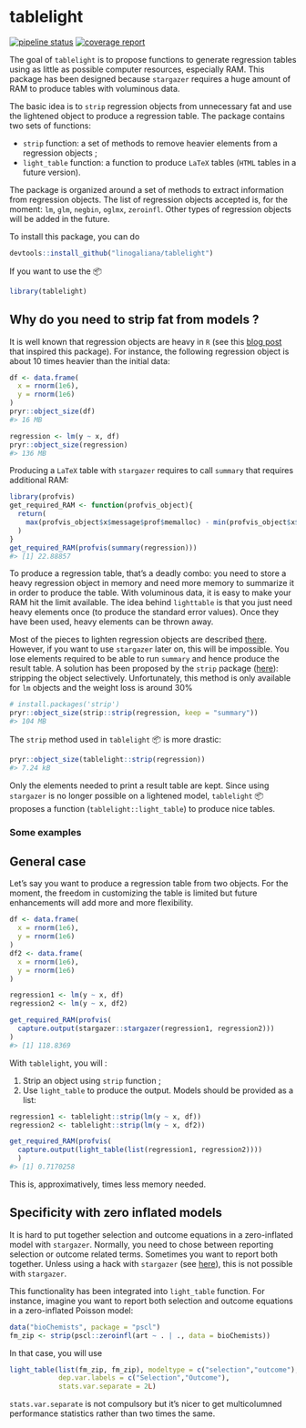
<!-- README.md is generated from README.Rmd. Please edit that file -->

# tablelight

<!-- badges: start -->

[![pipeline
status](https://gitlab.com/linogaliana/texlight/badges/master/pipeline.svg)](https://gitlab.com/linogaliana/texlight/-/commits/master)
[![coverage
report](https://gitlab.com/linogaliana/texlight/badges/master/coverage.svg)](https://gitlab.com/linogaliana/texlight/-/commits/master)
<!-- badges: end -->

The goal of `tablelight` is to propose functions to generate regression
tables using as little as possible computer resources, especially RAM.
This package has been designed because `stargazer` requires a huge
amount of RAM to produce tables with voluminous data.

The basic idea is to `strip` regression objects from unnecessary fat and
use the lightened object to produce a regression table. The package
contains two sets of functions:

  - `strip` function: a set of methods to remove heavier elements from a
    regression objects ;
  - `light_table` function: a function to produce `LaTeX` tables (`HTML`
    tables in a future version).

The package is organized around a set of methods to extract information
from regression objects. The list of regression objects accepted is, for
the moment: `lm`, `glm`, `negbin`, `oglmx`, `zeroinfl`. Other types of
regression objects will be added in the future.

To install this package, you can do

``` r
devtools::install_github("linogaliana/tablelight")
```

If you want to use the :package:

``` r
library(tablelight)
```

## Why do you need to strip fat from models ?

It is well known that regression objects are heavy in `R` (see this
[blog
post](http://www.win-vector.com/blog/2014/05/trimming-the-fat-from-glm-models-in-r/)
that inspired this package). For instance, the following regression
object is about 10 times heavier than the initial data:

``` r
df <- data.frame(
  x = rnorm(1e6),
  y = rnorm(1e6)
)
pryr::object_size(df)
#> 16 MB

regression <- lm(y ~ x, df)
pryr::object_size(regression)
#> 136 MB
```

Producing a `LaTeX` table with `stargazer` requires to call `summary`
that requires additional RAM:

``` r
library(profvis)
get_required_RAM <- function(profvis_object){
  return(
    max(profvis_object$x$message$prof$memalloc) - min(profvis_object$x$message$prof$memalloc)
  )
}
get_required_RAM(profvis(summary(regression)))
#> [1] 22.88857
```

To produce a regression table, that’s a deadly combo: you need to store
a heavy regression object in memory and need more memory to summarize it
in order to produce the table. With voluminous data, it is easy to make
your RAM hit the limit available. The idea behind `lighttable` is that
you just need heavy elements once (to produce the standard error
values). Once they have been used, heavy elements can be thrown away.

Most of the pieces to lighten regression objects are described
[there](http://www.win-vector.com/blog/2014/05/trimming-the-fat-from-glm-models-in-r/).
However, if you want to use `stargazer` later on, this will be
impossible. You lose elements required to be able to run `summary` and
hence produce the result table. A solution has been proposed by the
`strip` package ([here](https://github.com/paulponcet/strip)): stripping
the object selectively. Unfortunately, this method is only available for
`lm` objects and the weight loss is around 30%

``` r
# install.packages('strip')
pryr::object_size(strip::strip(regression, keep = "summary"))
#> 104 MB
```

The `strip` method used in `tablelight` :package: is more drastic:

``` r
pryr::object_size(tablelight::strip(regression))
#> 7.24 kB
```

Only the elements needed to print a result table are kept. Since using
`stargazer` is no longer possible on a lightened model, `tablelight`
:package: proposes a function (`tablelight::light_table`) to produce
nice tables.

### Some examples

## General case

Let’s say you want to produce a regression table from two objects. For
the moment, the freedom in customizing the table is limited but future
enhancements will add more and more flexibility.

``` r
df <- data.frame(
  x = rnorm(1e6),
  y = rnorm(1e6)
)
df2 <- data.frame(
  x = rnorm(1e6),
  y = rnorm(1e6)
)

regression1 <- lm(y ~ x, df)
regression2 <- lm(y ~ x, df2)

get_required_RAM(profvis(
  capture.output(stargazer::stargazer(regression1, regression2)))
)
#> [1] 118.8369
```

With `tablelight`, you will :

1.  Strip an object using `strip` function ;
2.  Use `light_table` to produce the output. Models should be provided
    as a list:

<!-- end list -->

``` r
regression1 <- tablelight::strip(lm(y ~ x, df))
regression2 <- tablelight::strip(lm(y ~ x, df2))

get_required_RAM(profvis(
  capture.output(light_table(list(regression1, regression2))))
  )
#> [1] 0.7170258
```

This is, approximatively,  times less memory needed.

## Specificity with zero inflated models

It is hard to put together selection and outcome equations in a
zero-inflated model with `stargazer`. Normally, you need to chose
between reporting selection or outcome related terms. Sometimes you want
to report both together. Unless using a hack with `stargazer` (see
[here](https://stackoverflow.com/questions/40974843/how-to-report-both-selection-and-outcome-equation-of-selection-models-with-starg)),
this is not possible with `stargazer`.

This functionality has been integrated into `light_table` function. For
instance, imagine you want to report both selection and outcome
equations in a zero-inflated Poisson model:

``` r
data("bioChemists", package = "pscl")
fm_zip <- strip(pscl::zeroinfl(art ~ . | ., data = bioChemists))
```

In that case, you will use

``` r
light_table(list(fm_zip, fm_zip), modeltype = c("selection","outcome"),
            dep.var.labels = c("Selection","Outcome"),
            stats.var.separate = 2L)
```

`stats.var.separate` is not compulsory but it’s nicer to get
multicolumned performance statistics rather than two times the same.
